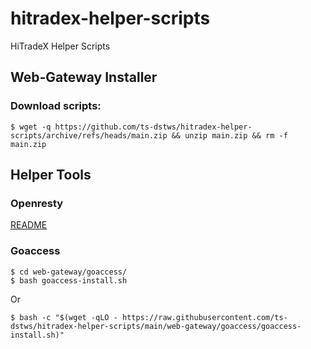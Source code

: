 # hitradex-helper-scripts
HiTradeX Helper Scripts

## Web-Gateway Installer
### Download scripts:
  ```shell
  $ wget -q https://github.com/ts-dstws/hitradex-helper-scripts/archive/refs/heads/main.zip && unzip main.zip && rm -f main.zip
  ```

## Helper Tools
### Openresty
  [README](web-gateway/openresty/README.md)
### Goaccess
  ```shell
  $ cd web-gateway/goaccess/
  $ bash goaccess-install.sh
  ```
  Or
  ```shell
  $ bash -c "$(wget -qLO - https://raw.githubusercontent.com/ts-dstws/hitradex-helper-scripts/main/web-gateway/goaccess/goaccess-install.sh)"
  ```